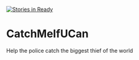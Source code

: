 [![Stories in Ready](https://badge.waffle.io/CodeGladiators/CatchMeIfUCan.png?label=ready&title=Ready)](https://waffle.io/CodeGladiators/CatchMeIfUCan)
# CatchMeIfUCan
Help the police catch the biggest thief of the world





